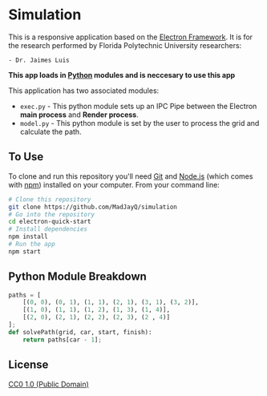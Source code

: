 # Simulation


This is a responsive application based on the [Electron Framework](https://electronjs.org). It is for the research performed by Florida Polytechnic University researchers:

    - Dr. Jaimes Luis

**This app loads in [Python](https://www.python.org/) modules and is neccesary to use this app**

This application has two associated modules:

- `exec.py` - This python module sets up an IPC Pipe between the Electron **main process** and **Render process**.
- `model.py` - This python module is set by the user to process the grid and calculate the path.

## To Use

To clone and run this repository you'll need [Git](https://git-scm.com) and [Node.js](https://nodejs.org/en/download/) (which comes with [npm](http://npmjs.com)) installed on your computer. From your command line:

```bash
# Clone this repository
git clone https://github.com/MadJayQ/simulation
# Go into the repository
cd electron-quick-start
# Install dependencies
npm install
# Run the app
npm start
```

## Python Module Breakdown

```python
paths = [
    [(0, 0), (0, 1), (1, 1), (2, 1), (3, 1), (3, 2)],
    [(1, 0), (1, 1), (1, 2), (1, 3), (1, 4)],
    [(2, 0), (2, 1), (2, 2), (2, 3), (2 , 4)]
];
def solvePath(grid, car, start, finish):
    return paths[car - 1];
```

## License

[CC0 1.0 (Public Domain)](LICENSE.md)
